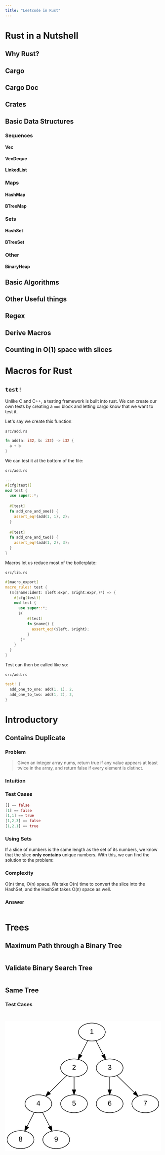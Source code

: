 ```yaml
---
title: "Leetcode in Rust"
---
```


# Rust in a Nutshell

## Why Rust?

## Cargo

## Cargo Doc

## Crates

## Basic Data Structures

### Sequences

#### Vec

#### VecDeque

#### LinkedList

### Maps

#### HashMap

#### BTreeMap

### Sets

#### HashSet

#### BTreeSet

### Other

#### BinaryHeap

## Basic Algorithms

## Other Useful things

## Regex

## Derive Macros

## Counting in O(1) space with slices

# Macros for Rust

## `test!`

Unlike C and C++, a testing framework is built into rust. We can create
our own tests by creating a `mod` block and letting cargo know that we
want to test it.

Let's say we create this function:

`src/add.rs`
```rs
fn add(a: i32, b: i32) -> i32 {
  a + b
}
```

We can test it at the bottom of the file:

`src/add.rs`
```rs
...
#[cfg(test)]
mod test {
  use super::*;

  #[test]
  fn add_one_and_one() {
    assert_eq!(add(1, 1), 2);
  }

  #[test]
  fn add_one_and_two() {
    assert_eq!(add(1, 2), 3);
  }
}
```

Macros let us reduce most of the boilerplate:

`src/lib.rs`
```rs
#[macro_export]
macro_rules! test {
  ($($name:ident: $left:expr, $right:expr,)*) => {
    #[cfg(test)]
    mod test {
      use super::*;
      $(
          #[test]
          fn $name() {
            assert_eq!($left, $right);
          }
       )*
    }
  }
}
```

Test can then be called like so:

`src/add.rs`
```rs
test! {
  add_one_to_one: add(1, 1), 2,
  add_one_to_two: add(1, 2), 3,
}
```

# Introductory

## Contains Duplicate

### Problem

> Given an integer array nums, return true if any value appears at least
> twice in the array, and return false if every element is distinct.

### Intuition



### Test Cases

```rs
[] == false
[1] == false
[1,1] == true
[1,2,3] == false
[1,2,1] == true
```

### Using Sets

If a slice of numbers is the same length as the set of its numbers, we
know that the slice **only contains** unique numbers. With this, we can
find the solution to the problem:

### Complexity

O(n) time, O(n) space. We take O(n) time to convert the slice into the
HashSet, and the HashSet takes O(n) space as well.

### Answer

```{.rs include=src/questions/contains_duplicate.rs}
```

# Trees

## Maximum Path through a Binary Tree

```{.rs include=src/questions/binary_tree_maximum_path_sum.rs}
```

## Validate Binary Search Tree

```{.rs include=src/questions/valid_binary_search_tree.rs}
```

## Same Tree

### Test Cases

```{.rs include=src/questions/same_tree.rs startLine=3 endLine=6}
```

```{.rs include=src/questions/same_tree.rs}
```

![](./figures/same_tree/example.svg)

